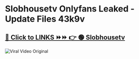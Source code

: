 
 # Slobhousetv Onlyfans Leaked - Update Files 43k9v

## <h2><a href="https://clipsfans.com/Slobhousetv&ref=git">🔗 Click to LINKS ⏩⏩ 👉 🟢 Slobhousetv </a></h2>

<a href="https://clipsfans.com/Slobhousetv&ref=git" rel="nofollow" data-target="animated-image.originalLink"><img src="https://i.ibb.co.com/xMMVF88/686577567.gif" alt="Viral Video Original" style="max-width: 100%; display: inline-block;" data-target="animated-image.originalImage"></a>

